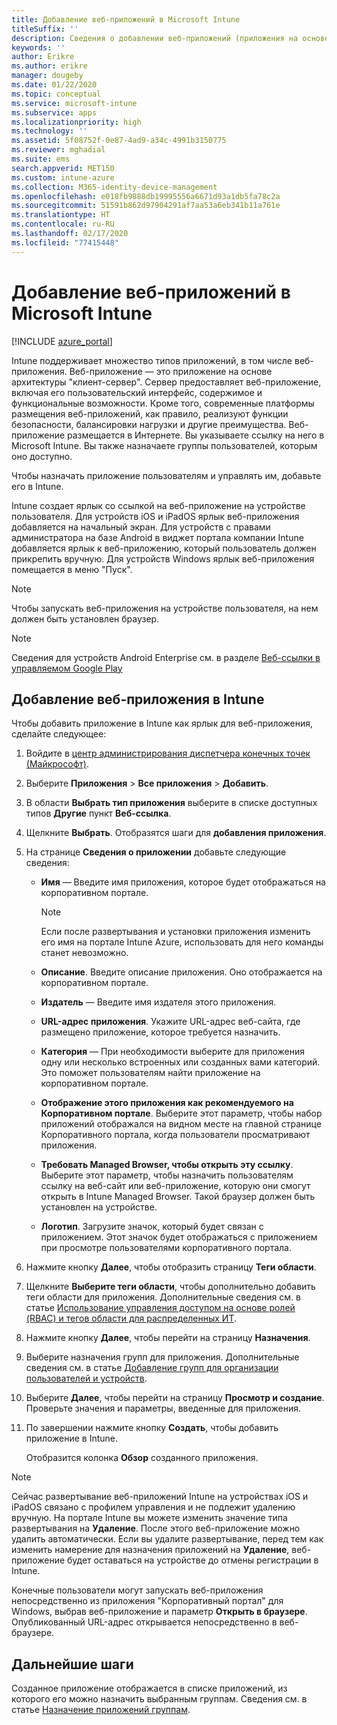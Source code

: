 ```yaml
---
title: Добавление веб-приложений в Microsoft Intune
titleSuffix: ''
description: Сведения о добавлении веб-приложений (приложения на основе архитектуры "клиент-сервер") в Microsoft Intune.
keywords: ''
author: Erikre
ms.author: erikre
manager: dougeby
ms.date: 01/22/2020
ms.topic: conceptual
ms.service: microsoft-intune
ms.subservice: apps
ms.localizationpriority: high
ms.technology: ''
ms.assetid: 5f08752f-0e87-4ad9-a34c-4991b3150775
ms.reviewer: mghadial
ms.suite: ems
search.appverid: MET150
ms.custom: intune-azure
ms.collection: M365-identity-device-management
ms.openlocfilehash: e018fb9888db19995556a6671d93a1db5fa78c2a
ms.sourcegitcommit: 51591b862d97904291af7aa53a6eb341b11a761e
ms.translationtype: HT
ms.contentlocale: ru-RU
ms.lasthandoff: 02/17/2020
ms.locfileid: "77415448"
---
```

# <a name="add-web-apps-to-microsoft-intune"></a>Добавление веб-приложений в Microsoft Intune

[!INCLUDE [azure_portal](../includes/azure_portal.md)]

Intune поддерживает множество типов приложений, в том числе веб-приложения. Веб-приложение — это приложение на основе архитектуры "клиент-сервер". Сервер предоставляет веб-приложение, включая его пользовательский интерфейс, содержимое и функциональные возможности. Кроме того, современные платформы размещения веб-приложений, как правило, реализуют функции безопасности, балансировки нагрузки и другие преимущества. Веб-приложение размещается в Интернете. Вы указываете ссылку на него в Microsoft Intune. Вы также назначаете группы пользователей, которым оно доступно. 

Чтобы назначать приложение пользователям и управлять им, добавьте его в Intune. 

Intune создает ярлык со ссылкой на веб-приложение на устройстве пользователя. Для устройств iOS и iPadOS ярлык веб-приложения добавляется на начальный экран. Для устройств с правами администратора на базе Android в виджет портала компании Intune добавляется ярлык к веб-приложению, который пользователь должен прикрепить вручную. Для устройств Windows ярлык веб-приложения помещается в меню "Пуск".

> [!Note]
> Чтобы запускать веб-приложения на устройстве пользователя, на нем должен быть установлен браузер. 

> [!Note]
> Сведения для устройств Android Enterprise см. в разделе [Веб-ссылки в управляемом Google Play](apps-add-android-for-work.md#managed-google-play-web-links)

## <a name="add-a-web-app-to-intune"></a>Добавление веб-приложения в Intune
Чтобы добавить приложение в Intune как ярлык для веб-приложения, сделайте следующее:

1. Войдите в [центр администрирования диспетчера конечных точек (Майкрософт)](https://go.microsoft.com/fwlink/?linkid=2109431).
2. Выберите **Приложения** > **Все приложения** > **Добавить**.
3. В области **Выбрать тип приложения** выберите в списке доступных типов **Другие** пункт **Веб-ссылка**.
4. Щелкните **Выбрать**. Отобразятся шаги для **добавления приложения**.
5. На странице **Сведения о приложении** добавьте следующие сведения:
    - **Имя** —  Введите имя приложения, которое будет отображаться на корпоративном портале. 

        > [!NOTE]
        > Если после развертывания и установки приложения изменить его имя на портале Intune Azure, использовать для него команды станет невозможно.

    - **Описание**. Введите описание приложения. Оно отображается на корпоративном портале.
    - **Издатель** — Введите имя издателя этого приложения.
    - **URL-адрес приложения**. Укажите URL-адрес веб-сайта, где размещено приложение, которое требуется назначить.
    - **Категория** — При необходимости выберите для приложения одну или несколько встроенных или созданных вами категорий. Это поможет пользователям найти приложение на корпоративном портале.
    - **Отображение этого приложения как рекомендуемого на Корпоративном портале**. Выберите этот параметр, чтобы набор приложений отображался на видном месте на главной странице Корпоративного портала, когда пользователи просматривают приложения.
    - **Требовать Managed Browser, чтобы открыть эту ссылку**. Выберите этот параметр, чтобы назначить пользователям ссылку на веб-сайт или веб-приложение, которую они смогут открыть в Intune Managed Browser. Такой браузер должен быть установлен на устройстве.
    - **Логотип**. Загрузите значок, который будет связан с приложением. Этот значок будет отображаться с приложением при просмотре пользователями корпоративного портала.
6. Нажмите кнопку **Далее**, чтобы отобразить страницу **Теги области**.
7. Щелкните **Выберите теги области**, чтобы дополнительно добавить теги области для приложения. Дополнительные сведения см. в статье [Использование управления доступом на основе ролей (RBAC) и тегов области для распределенных ИТ](~/fundamentals/scope-tags.md).
8. Нажмите кнопку **Далее**, чтобы перейти на страницу **Назначения**.
9. Выберите назначения групп для приложения. Дополнительные сведения см. в статье [Добавление групп для организации пользователей и устройств](~/fundamentals/groups-add.md). 
10. Выберите **Далее**, чтобы перейти на страницу **Просмотр и создание**. Проверьте значения и параметры, введенные для приложения.
11. По завершении нажмите кнопку **Создать**, чтобы добавить приложение в Intune.

    Отобразится колонка **Обзор** созданного приложения.

> [!Note]
> Сейчас развертывание веб-приложений Intune на устройствах iOS и iPadOS связано с профилем управления и не подлежит удалению вручную. На портале Intune вы можете изменить значение типа развертывания на **Удаление**. После этого веб-приложение можно удалить автоматически. Если вы удалите развертывание, перед тем как изменить намерение для назначения приложений на **Удаление**, веб-приложение будет оставаться на устройстве до отмены регистрации в Intune.

Конечные пользователи могут запускать веб-приложения непосредственно из приложения "Корпоративный портал" для Windows, выбрав веб-приложение и параметр **Открыть в браузере**. Опубликованный URL-адрес открывается непосредственно в веб-браузере. 

## <a name="next-steps"></a>Дальнейшие шаги

Созданное приложение отображается в списке приложений, из которого его можно назначить выбранным группам. Сведения см. в статье [Назначение приложений группам](apps-deploy.md). 
